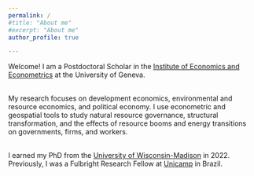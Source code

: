 ```yaml
---
permalink: /
#title: "About me"
#excerpt: "About me"
author_profile: true

---
```


Welcome! I am a Postdoctoral Scholar in the [Institute of Economics and Econometrics](https://www.unige.ch/gsem/en/research/institutes/iee/) at the University of Geneva. 
<br/>
<br/>

My research focuses on development economics, environmental and resource economics, and political economy. I use econometric and geospatial tools to study natural resource governance, structural transformation, and the effects of resource booms and energy transitions on governments, firms, and workers.  <br/>
<br/>

I earned my PhD from the [University of Wisconsin-Madison](https://aae.wisc.edu/) in 2022. Previously, I was a Fulbright Research Fellow at [Unicamp](https://www.eco.unicamp.br/nea/) in Brazil.





